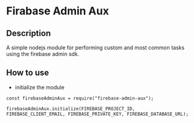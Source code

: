 # Firabase Admin Aux

## Description

A simple nodejs module for performing custom and most common tasks using the firebase admin sdk.


## How to use

<!--```
const express = require("express");

var api = express();

// Don't allow the user past unless the token validation is a success
app.use((req, res, next) => Firebase.validateToken(req, res, next));
```-->

* initialize the module
```
const firebaseAdminAux = require("firebase-admin-aux");

firebaseAdminAux.initialize(FIREBASE_PROJECT_ID, FIREBASE_CLIENT_EMAIL, FIREBASE_PRIVATE_KEY, FIREBASE_DATABASE_URL);
```


